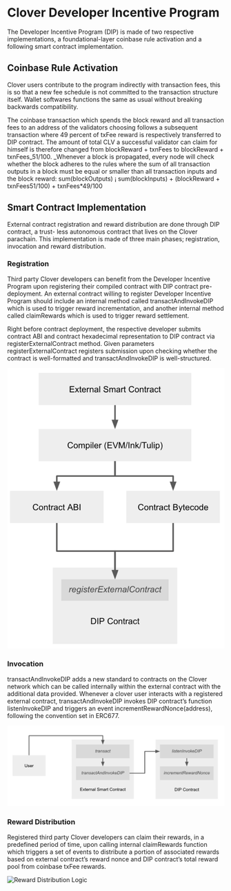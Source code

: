 # Clover Developer Incentive Program

The Developer Incentive Program (DIP) is made of two respective implementations, a foundational-layer coinbase rule activation and a following smart contract implementation.

## Coinbase Rule Activation

Clover users contribute to the program indirectly with transaction fees, this is so that a new fee schedule is not committed to the transaction structure itself. Wallet softwares functions the same as usual without breaking backwards compatibility.

The coinbase transaction which spends the block reward and all transaction fees to an address of the validators choosing follows a subsequent transaction where 49 percent of txFee reward is respectively transferred to DIP contract. The amount of total CLV a successful validator can claim for himself is therefore changed from blockReward + txnFees to blockReward + txnFees_51/100. _Whenever a block is propagated, every node will check whether the block adheres to the rules where the sum of all transaction outputs in a block must be equal or smaller than all transaction inputs and the block reward: sum(blockOutputs) ¡ sum(blockInputs) + (blockReward + txnFees51/100) + txnFees\*49/100

## Smart Contract Implementation

External contract registration and reward distribution are done through DIP contract, a trust- less autonomous contract that lives on the Clover parachain. This implementation is made of three main phases; registration, invocation and reward distribution.

### Registration

Third party Clover developers can benefit from the Developer Incentive Program upon registering their compiled contract with DIP contract pre-deployment. An external contract willing to register Developer Incentive Program should include an internal method called transactAndInvokeDIP which is used to trigger reward incrementation, and another internal method called claimRewards which is used to trigger reward settlement.

Right before contract deployment, the respective developer submits contract ABI and contract hexadecimal representation to DIP contract via registerExternalContract method. Given parameters registerExternalContract registers submission upon checking whether the contract is well-formatted and transactAndInvokeDIP is well-structured.

![New Contract Registration Logic](<../.gitbook/assets/image (10).png>)

### Invocation

transactAndInvokeDIP adds a new standard to contracts on the Clover network which can be called internally within the external contract with the additional data provided. Whenever a clover user interacts with a registered external contract, transactAndInvokeDIP invokes DIP contract’s function listenInvokeDIP and triggers an event incrementRewardNonce(address), following the convention set in ERC677.

![Invocation Logic](<../.gitbook/assets/image (11).png>)

### Reward Distribution

Registered third party Clover developers can claim their rewards, in a predefined period of time, upon calling internal claimRewards function which triggers a set of events to distribute a portion of associated rewards based on external contract’s reward nonce and DIP contract’s total reward pool from coinbase txFee rewards.

![Reward Distribution Logic](<../.gitbook/assets/image (12).png>)

